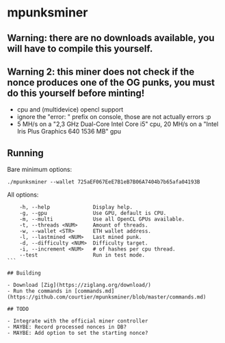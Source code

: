 # mpunksminer

## Warning: there are no downloads available, you will have to compile this yourself.

## Warning 2: this miner does not check if the nonce produces one of the OG punks, you must do this yourself before minting!

- cpu and (multidevice) opencl support
- ignore the "error: " prefix on console, those are not actually errors :p
- 5 MH/s on a "2,3 GHz Dual-Core Intel Core i5" cpu, 20 MH/s on a "Intel Iris Plus Graphics 640 1536 MB" gpu

## Running

Bare minimum options:

```
./mpunksminer --wallet 725aEF067EeE7B1eB7B06A7404b7b65afa04193B
```

All options:

````
	-h, --help            	Display help.
	-g, --gpu             	Use GPU, default is CPU.
	-m, --multi           	Use all OpenCL GPUs available.
	-t, --threads <NUM>   	Amount of threads.
	-w, --wallet <STR>    	ETH wallet address.
	-l, --lastmined <NUM> 	Last mined punk.
	-d, --difficulty <NUM>	Difficulty target.
	-i, --increment <NUM> 	# of hashes per cpu thread.
	--test	            	Run in test mode.
```

## Building

- Download [Zig](https://ziglang.org/download/)
- Run the commands in [commands.md](https://github.com/courtier/mpunksminer/blob/master/commands.md)

## TODO

- Integrate with the official miner controller
- MAYBE: Record processed nonces in DB?
- MAYBE: Add option to set the starting nonce?
````
